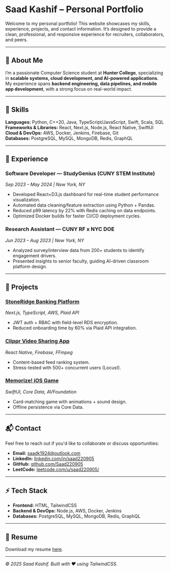 # Saad Kashif – Personal Portfolio

Welcome to my personal portfolio! This website showcases my skills, experience, projects, and contact information. It’s designed to provide a clean, professional, and responsive experience for recruiters, collaborators, and peers.

---

## 🌟 About Me
I’m a passionate Computer Science student at **Hunter College**, specializing in **scalable systems, cloud development, and AI-powered applications**.  
My experience spans **backend engineering, data pipelines, and mobile app development**, with a strong focus on real-world impact.

---

## 🔧 Skills

**Languages:** Python, C++20, Java, TypeScript/JavaScript, Swift, Scala, SQL  
**Frameworks & Libraries:** React, Next.js, Node.js, React Native, SwiftUI  
**Cloud & DevOps:** AWS, Docker, Jenkins, Firebase, Git  
**Databases:** PostgreSQL, MySQL, MongoDB, Redis, GraphQL  

---

## 💼 Experience

### Software Developer — StudyGenius (CUNY STEM Institute)
*Sep 2023 – May 2024 | New York, NY*
- Developed React+D3.js dashboard for real-time student performance visualization.
- Automated data cleaning/feature extraction using Python + Pandas.
- Reduced p99 latency by 22% with Redis caching on data endpoints.
- Optimized Docker builds for faster CI/CD deployment cycles.

### Research Assistant — CUNY RF x NYC DOE
*Jun 2023 – Aug 2023 | New York, NY*
- Analyzed survey/interview data from 200+ students to identify engagement drivers.
- Presented insights to senior faculty, guiding AI-driven classroom platform design.

---

## 📂 Projects

### [StoneRidge Banking Platform](https://github.com/Saad220905/StoneRidge)
*Next.js, TypeScript, AWS, Plaid API*  
- JWT auth + RBAC with field-level RDS encryption.  
- Reduced onboarding time by 60% via Plaid API integration.

### [Clippr Video Sharing App](https://github.com/Saad220905/Clippr)
*React Native, Firebase, FFmpeg*  
- Content-based feed ranking system.  
- Stress-tested with 500+ concurrent users (Locust).

### [Memorize! iOS Game](https://github.com/Saad220905/Memorize-App)
*SwiftUI, Core Data, AVFoundation*  
- Card-matching game with animations + sound design.  
- Offline persistence via Core Data.

---

## 📬 Contact
Feel free to reach out if you'd like to collaborate or discuss opportunities:  

- **Email:** [saadk1924@outlook.com](mailto:saadk1924@outlook.com)  
- **LinkedIn:** [linkedin.com/in/saad220905](https://linkedin.com/in/saad220905)  
- **GitHub:** [github.com/Saad220905](https://github.com/Saad220905)  
- **LeetCode:** [leetcode.com/u/saad220905/](https://leetcode.com/u/saad220905/)

---

## ⚡ Tech Stack
- **Frontend:** HTML, TailwindCSS  
- **Backend & DevOps:** Node.js, AWS, Docker, Jenkins  
- **Databases:** PostgreSQL, MySQL, MongoDB, Redis, GraphQL  

---

## 📄 Resume
Download my resume [here](./resume.pdf).

---

*© 2025 Saad Kashif. Built with ❤️ using TailwindCSS.*